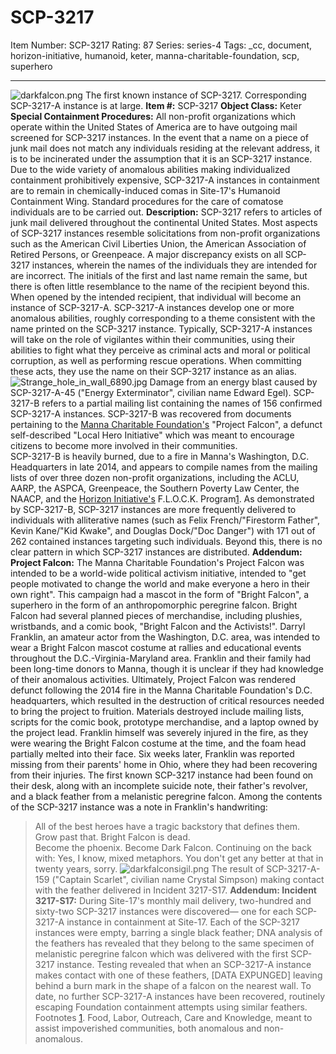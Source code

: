 # SCP-3217
Item Number: SCP-3217
Rating: 87
Series: series-4
Tags: _cc, document, horizon-initiative, humanoid, keter, manna-charitable-foundation, scp, superhero

---

![darkfalcon.png](https://scp-wiki.wdfiles.com/local--files/scp-3217/darkfalcon.png)
The first known instance of SCP-3217. Corresponding SCP-3217-A instance is at large.
**Item #:** SCP-3217
**Object Class:** Keter
**Special Containment Procedures:** All non-profit organizations which operate within the United States of America are to have outgoing mail screened for SCP-3217 instances. In the event that a name on a piece of junk mail does not match any individuals residing at the relevant address, it is to be incinerated under the assumption that it is an SCP-3217 instance.
Due to the wide variety of anomalous abilities making individualized containment prohibitively expensive, SCP-3217-A instances in containment are to remain in chemically-induced comas in Site-17's Humanoid Containment Wing. Standard procedures for the care of comatose individuals are to be carried out.
**Description:** SCP-3217 refers to articles of junk mail delivered throughout the continental United States. Most aspects of SCP-3217 instances resemble solicitations from non-profit organizations such as the American Civil Liberties Union, the American Association of Retired Persons, or Greenpeace. A major discrepancy exists on all SCP-3217 instances, wherein the names of the individuals they are intended for are incorrect. The initials of the first and last name remain the same, but there is often little resemblance to the name of the recipient beyond this.
When opened by the intended recipient, that individual will become an instance of SCP-3217-A. SCP-3217-A instances develop one or more anomalous abilities, roughly corresponding to a theme consistent with the name printed on the SCP-3217 instance. Typically, SCP-3217-A instances will take on the role of vigilantes within their communities, using their abilities to fight what they perceive as criminal acts and moral or political corruption, as well as performing rescue operations. When committing these acts, they use the name on their SCP-3217 instance as an alias.
![Strange_hole_in_wall_6890.jpg](https://upload.wikimedia.org/wikipedia/commons/a/ab/Strange_hole_in_wall_6890.jpg)
Damage from an energy blast caused by SCP-3217-A-45 ("Energy Exterminator", civilian name Edward Egel).
SCP-3217-B refers to a partial mailing list containing the names of 156 confirmed SCP-3217-A instances. SCP-3217-B was recovered from documents pertaining to the [Manna Charitable Foundation's](http://www.scpwiki.com/manna-charitable-foundation-hub) "Project Falcon", a defunct self-described "Local Hero Initiative" which was meant to encourage citizens to become more involved in their communities.  
SCP-3217-B is heavily burned, due to a fire in Manna's Washington, D.C. Headquarters in late 2014, and appears to compile names from the mailing lists of over three dozen non-profit organizations, including the ACLU, AARP, the ASPCA, Greenpeace, the Southern Poverty Law Center, the NAACP, and the [Horizon Initiative's](http://www.scpwiki.com/horizon-initiative-hub) F.L.O.C.K. Program[1](javascript:;).
As demonstrated by SCP-3217-B, SCP-3217 instances are more frequently delivered to individuals with alliterative names (such as Felix French/"Firestorm Father", Kevin Kane/"Kid Kwake", and Douglas Dock/"Doc Danger") with 171 out of 262 contained instances targeting such individuals. Beyond this, there is no clear pattern in which SCP-3217 instances are distributed.
**Addendum: Project Falcon:** The Manna Charitable Foundation's Project Falcon was intended to be a world-wide political activism initiative, intended to "get people motivated to change the world and make everyone a hero in their own right".
This campaign had a mascot in the form of "Bright Falcon", a superhero in the form of an anthropomorphic peregrine falcon. Bright Falcon had several planned pieces of merchandise, including plushies, wristbands, and a comic book, "Bright Falcon and the Activists!".
Darryl Franklin, an amateur actor from the Washington, D.C. area, was intended to wear a Bright Falcon mascot costume at rallies and educational events throughout the D.C.-Virginia-Maryland area. Franklin and their family had been long-time donors to Manna, though it is unclear if they had knowledge of their anomalous activities.
Ultimately, Project Falcon was rendered defunct following the 2014 fire in the Manna Charitable Foundation's D.C. headquarters, which resulted in the destruction of critical resources needed to bring the project to fruition. Materials destroyed include mailing lists, scripts for the comic book, prototype merchandise, and a laptop owned by the project lead. Franklin himself was severely injured in the fire, as they were wearing the Bright Falcon costume at the time, and the foam head partially melted into their face.
Six weeks later, Franklin was reported missing from their parents' home in Ohio, where they had been recovering from their injuries. The first known SCP-3217 instance had been found on their desk, along with an incomplete suicide note, their father's revolver, and a black feather from a melanistic peregrine falcon.
Among the contents of the SCP-3217 instance was a note in Franklin's handwriting:
> All of the best heroes have a tragic backstory that defines them.  
>  Grow past that. Bright Falcon is dead.  
>  Become the phoenix. Become Dark Falcon.
Continuing on the back with:
> Yes, I know, mixed metaphors. You don't get any better at that in twenty years, sorry.
![darkfalconsigil.png](https://scp-wiki.wdfiles.com/local--files/scp-3217/darkfalconsigil.png)
The result of SCP-3217-A-159 ("Captain Scarlet", civilian name Crystal Simpson) making contact with the feather delivered in Incident 3217-S17.
**Addendum: Incident 3217-S17:** During Site-17's monthly mail delivery, two-hundred and sixty-two SCP-3217 instances were discovered— one for each SCP-3217-A instance in containment at Site-17. Each of the SCP-3217 instances were empty, barring a single black feather; DNA analysis of the feathers has revealed that they belong to the same specimen of melanistic peregrine falcon which was delivered with the first SCP-3217 instance.
Testing revealed that when an SCP-3217-A instance makes contact with one of these feathers, [DATA EXPUNGED] leaving behind a burn mark in the shape of a falcon on the nearest wall. To date, no further SCP-3217-A instances have been recovered, routinely escaping Foundation containment attempts using similar feathers.
Footnotes
[1](javascript:;). Food, Labor, Outreach, Care and Knowledge, meant to assist impoverished communities, both anomalous and non-anomalous.